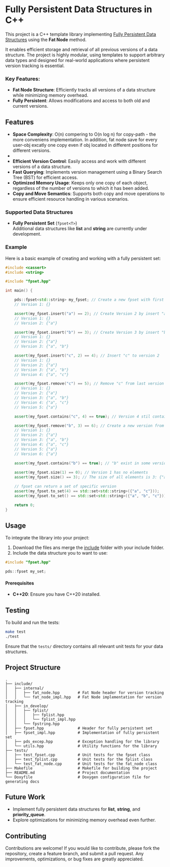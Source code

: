 
# Fully Persistent Data Structures in C++


This project is a C++ template library implementing [Fully Persistent Data Structures](https://en.wikipedia.org/wiki/Persistent_data_structure) using the **Fat Node** method.

It enables efficient storage and retrieval of all previous versions of a data structure. 
The project is highly modular, using templates to support arbitrary data types and designed for real-world applications where persistent version tracking is essential.

### Key Features:
- **Fat Node Structure**: Efficiently tracks all versions of a data structure while minimizing memory overhead.
- **Fully Persistent**: Allows modifications and access to both old and current versions.

## Features

- **Space Complexity**: O(n) compering to O(n log n) for copy-path - the more conveniens implementation. In addition, fat node save for every user-obj excatly one copy even if obj located in different positions for different versions.
- 
- **Efficient Version Control**: Easily access and work with different versions of a data structure.
- **Fast Querying**: Implements version management using a Binary Search Tree (BST) for efficient access.
- **Optimized Memory Usage**: Keeps only one copy of each object, regardless of the number of versions to which it has been added.
- **Copy and Move Semantics**: Supports both copy and move operations to ensure efficient resource handling in various scenarios.

### Supported Data Structures

- **Fully Persistent Set** (`fpset<T>`)  
Additional data structures like **list** and **string** are currently under development.

### Example

Here is a basic example of creating and working with a fully persistent set:

```cpp
#include <cassert>
#include <string>

#include "fpset.hpp"

int main() {

    pds::fpset<std::string> my_fpset; // Create a new fpset with first version
    // Version 1: {}

    assert(my_fpset.insert("a") == 2); // Create Version 2 by insert "a"
    // Version 1: {}
    // Version 2: {"a"}

    assert(my_fpset.insert("b") == 3); // Create Version 3 by insert "b" to last version
    // Version 1: {}
    // Version 2: {"a"}
    // Version 3: {"a", "b"}

    assert(my_fpset.insert("c", 2) == 4); // Insert "c" to version 2
    // Version 1: {}
    // Version 2: {"a"}
    // Version 3: {"a", "b"}
    // Version 4: {"a", "c"}

    assert(my_fpset.remove("c") == 5); // Remove "c" from last version
    // Version 1: {}
    // Version 2: {"a"}
    // Version 3: {"a", "b"}
    // Version 4: {"a", "c"}
    // Version 5: {"a"}

    assert(my_fpset.contains("c", 4) == true); // Version 4 stil contain "a"

    assert(my_fpset.remove("b", 3) == 6); // Create a new version from version 3 without "b"
    // Version 1: {}
    // Version 2: {"a"}
    // Version 3: {"a", "b"}
    // Version 4: {"a", "c"}
    // Version 5: {"a"}
    // Version 6: {"a"}

    assert(my_fpset.contains("b") == true); // "b" exist in some version
    
    assert(my_fpset.size(1) == 0); // Version 1 has no elements
    assert(my_fpset.size() == 3); // The size of all elements is 3: {"a", "b", "c"}

    // fpset can return a set of specific version
    assert(my_fpset.to_set(4) == std::set<std::string>({"a", "c"})); 
    assert(my_fpset.to_set() == std::set<std::string>({"a", "b", "c"})); // All elements

    return 0;
}
```

## Usage

To integrate the library into your project:
1. Download the files ans merge the [include](https://github.com/AssafBardugo/Fully-Persistent-DS/tree/main/include) folder with your include folder.
2. Include the data structure you to want to use:

```cpp
#include "fpset.hpp"

pds::fpset my_set;
```

#### Prerequisites

- **C++20**: Ensure you have C++20 installed.



## Testing

To build and run the tests:

```bash
make test
./test
```

Ensure that the `tests/` directory contains all relevant unit tests for your data structures.

## Project Structure

```
.
├── include/
│   ├── internal/       
│   │   ├── fat_node.hpp        # Fat Node header for version tracking
│   │   └── fat_node_impl.hpp   # Fat Node implementation for version tracking
│   ├── in_develop/
│   │   ├── fplist/
│   │   │   ├── fplist.hpp
│   │   │   └── fplist_impl.hpp
│   │   └── fpstring.hpp
│   ├── fpset.hpp               # Header for fully persistent set
│   ├── fpset_impl.hpp          # Implementation of fully persistent set
│   ├── pds_excep.hpp           # Exception handling for the library
│   └── utils.hpp               # Utility functions for the library
├── tests/
│   ├── test_fpset.cpp          # Unit tests for the fpset class
│   ├── test_fplist.cpp         # Unit tests for the fplist class
│   └── test_fat_node.cpp       # Unit tests for the fat_node class
├── Makefile                    # Makefile for building the project
├── README.md                   # Project documentation
└── Doxyfile                    # Doxygen configuration file for generating docs
```

## Future Work

- Implement fully persistent data structures for **list**, **string**, and **priority_queue**.
- Explore optimizations for minimizing memory overhead even further.

## Contributing

Contributions are welcome! If you would like to contribute, please fork the repository, create a feature branch, and submit a pull request. Any improvements, optimizations, or bug fixes are greatly appreciated.
